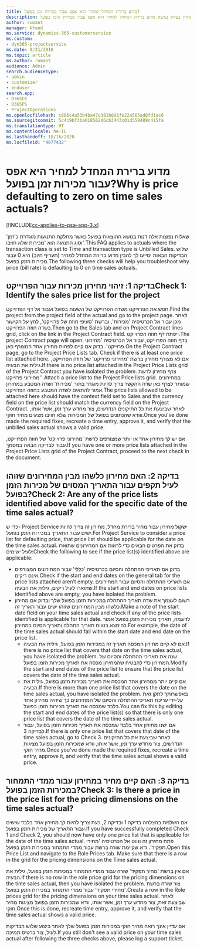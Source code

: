 ```yaml
---
title: מדוע ברירת המחדל למחיר היא אפס עבור מכירות זמן בפועל?
description: פתרון בעיות בנושא מדוע ברירת המחדל למחיר היא אפס עבור מכירות הזמן בפועל.
author: rumant
manager: kfend
ms.service: dynamics-365-customerservice
ms.custom:
- dyn365-projectservice
ms.date: 8/21/2018
ms.topic: article
ms.author: rumant
audience: Admin
search.audienceType:
- admin
- customizer
- enduser
search.app:
- D365CE
- D365PS
- ProjectOperations
ms.openlocfilehash: c886c4a53b4ba47e381b891fe22a565ad8fd1ac6
ms.sourcegitcommit: 5c4c9bf3ba018562d6cb3443c01d550489c415fa
ms.translationtype: HT
ms.contentlocale: he-IL
ms.lasthandoff: 10/16/2020
ms.locfileid: "4077432"
---
```

# <a name="why-is-price-defaulting-to-zero-on-time-sales-actuals"></a><span data-ttu-id="250a0-103">מדוע ברירת המחדל למחיר היא אפס עבור מכירות זמן בפועל?</span><span class="sxs-lookup"><span data-stu-id="250a0-103">Why is price defaulting to zero on time sales actuals?</span></span>

[!INCLUDE[cc-applies-to-psa-app-3.x](../includes/cc-applies-to-psa-app-3x.md)]

<span data-ttu-id="250a0-104">שאלות נפוצות אלה דנות בנושא ההוצאות בפועל כאשר מחלקת התנועות מוגדרת כ'זמן' וסוג התנועה הוא '‏‫מכירות שלא חויבו‬'.</span><span class="sxs-lookup"><span data-stu-id="250a0-104">This FAQ applies to actuals where the transaction class is set to Time and transaction type is Unbilled Sales.</span></span> <span data-ttu-id="250a0-105">שלוש הבדיקות הבאות יסייעו לך להבין מדוע ברירת המחדל למחיר (‏‫תעריף חיוב‬) היא 0 עבור מכירות הזמן בפועל.</span><span class="sxs-lookup"><span data-stu-id="250a0-105">The following three checks will help you troubleshoot why price (bill rate) is defaulting to 0 on time sales actuals.</span></span>

## <a name="check-1-identify-the-sales-price-list-for-the-project"></a><span data-ttu-id="250a0-106">בדיקה 1: זיהוי מחירון מכירות עבור הפרוייקט</span><span class="sxs-lookup"><span data-stu-id="250a0-106">Check 1: Identify the sales price list for the project</span></span>

<span data-ttu-id="250a0-107">חפש את הפרוייקט משדה הפרוייקט של השעות בפועל ועבור אל דף הפרוייקט.</span><span class="sxs-lookup"><span data-stu-id="250a0-107">Find the project from the project field of the actual and go to the project page.</span></span> <span data-ttu-id="250a0-108">לאחר מכן עבור אל הכרטיסיה 'מכירות', וברשת 'סעיפי חוזה של פרוייקט', לחץ על הקישור בשדה חוזה הפרוייקט.</span><span class="sxs-lookup"><span data-stu-id="250a0-108">Then go to the Sales tab and on Project Contract lines grid, click on the link in the Project Contract field.</span></span> <span data-ttu-id="250a0-109">ייפתח דף חוזה הפרוייקט.</span><span class="sxs-lookup"><span data-stu-id="250a0-109">The project Contract page will open.</span></span> <span data-ttu-id="250a0-110">בדף חוזה הפרוייקט, עבור אל הכרטיסיה 'מחירוני פרוייקט'. בדוק אם קיים לפחות מחירון אחד המצורף כאן.</span><span class="sxs-lookup"><span data-stu-id="250a0-110">On the Project Contract page, go to the Project Price Lists tab. Check if there is at least one price list attached here.</span></span> <span data-ttu-id="250a0-111">אם לא מצורף מחירון ברשת 'מחירוני פרוייקט' של חוזה הפרוייקט, גילית את הבעיה.</span><span class="sxs-lookup"><span data-stu-id="250a0-111">If there is no price list attached in the Project Price Lists grid of the Project Contract you have isolated the problem.</span></span> <span data-ttu-id="250a0-112">צרף מחירון לרשת 'מחירוני פרוייקט'.</span><span class="sxs-lookup"><span data-stu-id="250a0-112">Attach a price list to the Project Price lists grid.</span></span> <span data-ttu-id="250a0-113">במחירונים שמותר לצרף כאן שדה ההקשר צריך להיות מוגדר בתור 'מכירות' ושדה המטבע במחירון אמור להתאים לשדה המטבע בחוזה הפרוייקט.</span><span class="sxs-lookup"><span data-stu-id="250a0-113">The price lists allowed to be attached here should have the context field set to Sales and the currency field on the price list should match the currency field on the Project Contract.</span></span> <span data-ttu-id="250a0-114">לאחר שביצעת את כל התיקונים הנדרשים, צור מחדש ערך זמן, אשר אותו, ווודא שהנתונים בפועל של המכירות שלא חויבו מציגים מחיר חוקי.</span><span class="sxs-lookup"><span data-stu-id="250a0-114">Once you’ve done made the required fixes, recreate a time entry, approve it, and verify that the unbilled sales actual shows a valid price.</span></span> 

<span data-ttu-id="250a0-115">אם יש לך מחירון אחד או יותר שמצורפים לרשת 'מחירוני פרוייקט' של חוזה הפרוייקט, עבור לבדיקה הבאה במסמך.</span><span class="sxs-lookup"><span data-stu-id="250a0-115">If you have one or more price lists attached in the Project Price Lists grid of the Project Contract, proceed to the next check in the document.</span></span>

## <a name="check-2-are-any-of-the-price-lists-identified-above-valid-for-the-specific-date-of-the-time-sales-actual"></a><span data-ttu-id="250a0-116">בדיקה 2: האם מחירון כלשהו מבין המחירונים שזוהו לעיל תקפים עבור התאריך המסוים של מכירות הזמן בפועל?</span><span class="sxs-lookup"><span data-stu-id="250a0-116">Check 2: Are any of the price lists identified above valid for the specific date of the time sales actual?</span></span>

<span data-ttu-id="250a0-117">כדי ש- Project Service ישקול מחירון עבור מחיר ברירת מחדל, מחירון זה צריך להיות ישים עבור התאריך במכירות הזמן בפועל.</span><span class="sxs-lookup"><span data-stu-id="250a0-117">For Project Service to consider a price list for defaulting price, that price list should be applicable for the date on the time sales actual.</span></span> <span data-ttu-id="250a0-118">בדוק את הפרטים הבאים כדי לראות אם המחירונים שתוארו לעיל ישימים:</span><span class="sxs-lookup"><span data-stu-id="250a0-118">Check the following to see if the price list(s) identified above are applicable:</span></span>
- <span data-ttu-id="250a0-119">בדוק אם תאריכי ההתחלה והסיום בכרטיסיה 'כללי' עבור המחירונים המצורפים אינם ריקים.</span><span class="sxs-lookup"><span data-stu-id="250a0-119">Check if the start and end dates on the general tab for the price lists attached aren’t empty.</span></span> <span data-ttu-id="250a0-120">אם תאריכי ההתחלה והסיום עבור המחירונים שתוארו לעיל ריקים, גילית את הבעיה.</span><span class="sxs-lookup"><span data-stu-id="250a0-120">If the start and end dates on price lists identified above are empty, you have isolated the problem.</span></span> 
- <span data-ttu-id="250a0-121">רשום לעצמך את שדה תאריך ההתחלה במכירות הזמן בפועל שלך ובדוק אם מחירון כלשהו מבין המחירונים שזוהו ישים עבור תאריך זה.</span><span class="sxs-lookup"><span data-stu-id="250a0-121">Make a note of the start date field on your time sales actual and check if any of the price lists identified is applicable for that date.</span></span> <span data-ttu-id="250a0-122">לדוגמה, תאריך מכירות הזמן בפועל אמור להימצא בטווח תאריך התחלה ותאריך הסיום במחירון.</span><span class="sxs-lookup"><span data-stu-id="250a0-122">For example, the date of the time sales actual should fall within the start date and end date on the price list.</span></span> 
    - <span data-ttu-id="250a0-123">אם לא קיים מחירון המכסה תאריך זה במכירות הזמן בפועל, גילית את הבעיה.</span><span class="sxs-lookup"><span data-stu-id="250a0-123">If there is no price list that covers that date on the time sales actual, you have isolated the problem.</span></span> <span data-ttu-id="250a0-124">שנה את תאריכי ההתחלה והסיום של המחירון כדי להבטיח שהמחירון מכסה את תאריך מכירות הזמן בפועל.</span><span class="sxs-lookup"><span data-stu-id="250a0-124">Modify the start and end dates of the price list to ensure that the price list covers the date of the time sales actual.</span></span> 
    - <span data-ttu-id="250a0-125">אם קיים יותר ממחירון אחד המכסה את תאריך מכירות הזמן בפועל, גילית את הבעיה.</span><span class="sxs-lookup"><span data-stu-id="250a0-125">If there is more than one price list that covers the date on the time sales actual, you have isolated the problem.</span></span> <span data-ttu-id="250a0-126">באפשרותך לתקן זאת על-ידי עריכת תאריכי ההתחלה והסיום של המחירונים כך שיהיה מחירון אחד בלבד שמכסה את תאריך מכירות הזמן בפועל.</span><span class="sxs-lookup"><span data-stu-id="250a0-126">You can fix this by editing the start and end dates of the price list(s) so that there is only one price list that covers the date of the time sales actual.</span></span> 
    - <span data-ttu-id="250a0-127">אם ישנו מחירון אחד בלבד שמכסה את תאריך מכירות הזמן בפועל, עבור לבדיקה 3.</span><span class="sxs-lookup"><span data-stu-id="250a0-127">If there is only one price list that covers that date of the time sales actual, go to Check 3.</span></span>
<span data-ttu-id="250a0-128">לאחר שביצעת את כל התיקונים הנדרשים, צור מחדש ערך זמן, אשר אותו, וודא שמכירות הזמן בפועל מציגות מחיר חוקי.</span><span class="sxs-lookup"><span data-stu-id="250a0-128">Once you’ve done made the required fixes, recreate a time entry, approve it, and verify that the time sales actual shows a valid price.</span></span>

## <a name="check-3-is-there-a-price-in-the-price-list-for-the-pricing-dimensions-on-the-time-sales-actual"></a><span data-ttu-id="250a0-129">בדיקה 3: האם קיים מחיר במחירון עבור ממדי התמחור במכירות הזמן בפועל?</span><span class="sxs-lookup"><span data-stu-id="250a0-129">Check 3: Is there a price in the price list for the pricing dimensions on the time sales actual?</span></span>

<span data-ttu-id="250a0-130">אם השלמת בהצלחה בדיקה 1 ובדיקה 2, כעת צריך להיות לך מחירון אחד בלבד שישים עבור התאריך של מכירות הזמן בפועל.</span><span class="sxs-lookup"><span data-stu-id="250a0-130">If you have successfully completed Check 1 and Check 2, you should now have only one price list that is applicable for the date of the time sales actual.</span></span> <span data-ttu-id="250a0-131">פתח מחירון זה ונווט אל הכרטיסיה 'מחירי תפקיד'. ודא שקיימת שורה ברשת עבור ממדי התמחור במכירות הזמן בפועל.</span><span class="sxs-lookup"><span data-stu-id="250a0-131">Open this Price List and navigate to the Role Prices tab. Make sure that there is a row in the grid for the pricing dimensions on the Time sales actual.</span></span>

<span data-ttu-id="250a0-132">אם אין ברשת 'מחיר תפקיד' שורה עבור ממדי התמחור במכירות הזמן בפועל, גילית את הבעיה.</span><span class="sxs-lookup"><span data-stu-id="250a0-132">If there is no row in the role price grid for the pricing dimensions on the time sales actual, then you have isolated the problem.</span></span> <span data-ttu-id="250a0-133">צור שורה ברשת 'מחירי תפקיד' עבור ממדי התמחור במכירות הזמן בפועל.</span><span class="sxs-lookup"><span data-stu-id="250a0-133">Create a row in the Role prices grid for the pricing dimensions on your time sales actual.</span></span> <span data-ttu-id="250a0-134">לאחר שביצעת זאת, צור מחדש ערך זמן, אשר אותו, וודא שמכירות הזמן בפועל מציגות מחיר חוקי.</span><span class="sxs-lookup"><span data-stu-id="250a0-134">Once this is done, recreate time entry, approve it, and verify that the time sales actual shows a valid price.</span></span>

<span data-ttu-id="250a0-135">אם עדיין אינך רואה מחיר חוקי במכירות הזמן בפועל שלך לאחר ביצוע שלוש הבדיקות לעיל, צור כרטיס תמיכה.</span><span class="sxs-lookup"><span data-stu-id="250a0-135">If you still don't see a valid price on your time sales actual after following the three checks above, please log a support ticket.</span></span> 

